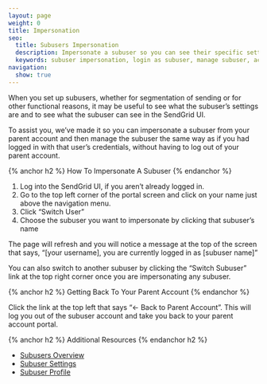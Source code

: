 ```yaml
---
layout: page
weight: 0
title: Impersonation
seo:
  title: Subusers Impersonation
  description: Impersonate a subuser so you can see their specific settings.
  keywords: subuser impersonation, login as subuser, manage subuser, act as subuser
navigation:
  show: true
---
```


When you set up subusers, whether for segmentation of sending or for other functional reasons, it may be useful to see what the subuser’s settings are and to see what the subuser can see in the SendGrid UI.

To assist you, we’ve made it so you can impersonate a subuser from your parent account and then manage the subuser the same way as if you had logged in with that user’s credentials, without having to log out of your parent account.

{% anchor h2 %}
How To Impersonate A Subuser
{% endanchor %}

1. Log into the SendGrid UI, if you aren’t already logged in.
2. Go to the top left corner of the portal screen and click on your name just above the navigation menu.
3. Click “Switch User”
4. Choose the subuser you want to impersonate by clicking that subuser’s name

The page will refresh and you will notice a message at the top of the screen that says, “[your username], you are currently logged in as [subuser name]”

You can also switch to another subuser by clicking the “Switch Subuser” link at the top right corner once you are impersonating any subuser.

{% anchor h2 %}
Getting Back To Your Parent Account
{% endanchor %}

Click the link at the top left that says “<- Back to Parent Account”. This will log you out of the subuser account and take you back to your parent account portal.

{% anchor h2 %}
Additional Resources
{% endanchor h2 %}

- [Subusers Overview]({{root_url}}/User_Guide/Settings/Subusers/index.html)
- [Subuser Settings]({{root_url}}/User_Guide/Settings/Subusers/settings.html)
- [Subuser Profile]({{root_url}}/User_Guide/Settings/Subusers/profile.html)